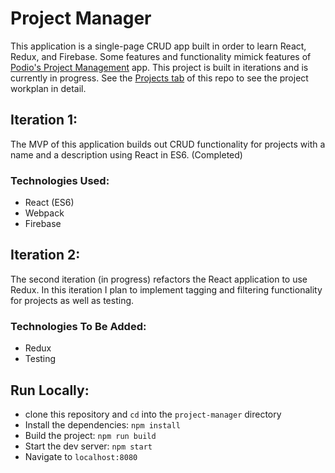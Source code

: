 # Project Manager
This application is a single-page CRUD app built in order to learn React, Redux, and Firebase. Some features and functionality mimick features of [Podio's Project Management](https://podio.com/site/en) app. This project is built in iterations and is currently in progress. See the [Projects tab](https://github.com/ErinGreenhalgh/project-manager/projects/1) of this repo to see the project workplan in detail. 

## Iteration 1:
The MVP of this application builds out CRUD functionality for projects with a name and a description using React in ES6. (Completed) 

### Technologies Used:
* React (ES6) 
* Webpack
* Firebase

## Iteration 2:
The second iteration (in progress) refactors the React application to use Redux. In this iteration I plan to implement tagging and filtering functionality for projects as well as testing. 

### Technologies To Be Added:
* Redux
* Testing 

## Run Locally:
* clone this repository and `cd` into the `project-manager` directory 
* Install the dependencies: `npm install`
* Build the project: `npm run build` 
* Start the dev server: `npm start`
* Navigate to `localhost:8080` 

